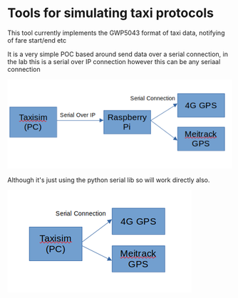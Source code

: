 # Tools for simulating taxi protocols

This tool currently implements the GWP5043 format of taxi data, notifying of fare start/end etc

It is a very simple POC based around send data over a serial connection, in the lab this is a serial over IP connection however this can be any seriaal connection

![Serial Over IP](https://github.com/scattym/python-tool-taxisim/blob/master/misc/SerialOverIP.png?raw=true)

Although it's just using the python serial lib so will work directly also.

![Serial](https://github.com/scattym/python-tool-taxisim/blob/master/misc/Serial.png?raw=true)
